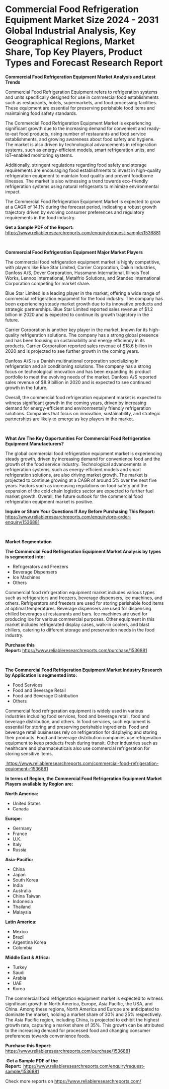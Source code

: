 <p><h1>Commercial Food Refrigeration Equipment Market Size 2024 - 2031 Global Industrial Analysis, Key Geographical Regions, Market Share, Top Key Players, Product Types and Forecast Research Report</h1></p><p><strong>Commercial Food Refrigeration Equipment Market Analysis and Latest Trends</strong></p>
<p><p>Commercial Food Refrigeration Equipment refers to refrigeration systems and units specifically designed for use in commercial food establishments such as restaurants, hotels, supermarkets, and food processing facilities. These equipment are essential for preserving perishable food items and maintaining food safety standards.</p><p>The Commercial Food Refrigeration Equipment Market is experiencing significant growth due to the increasing demand for convenient and ready-to-eat food products, rising number of restaurants and food service establishments, and growing awareness about food safety and hygiene. The market is also driven by technological advancements in refrigeration systems, such as energy-efficient models, smart refrigeration units, and IoT-enabled monitoring systems.</p><p>Additionally, stringent regulations regarding food safety and storage requirements are encouraging food establishments to invest in high-quality refrigeration equipment to maintain food quality and prevent foodborne illnesses. The market is also witnessing a trend towards eco-friendly refrigeration systems using natural refrigerants to minimize environmental impact.</p><p>The Commercial Food Refrigeration Equipment Market is expected to grow at a CAGR of 14.1% during the forecast period, indicating a robust growth trajectory driven by evolving consumer preferences and regulatory requirements in the food industry.</p></p>
<p><strong>Get a Sample PDF of the Report:&nbsp;</strong> <a href="https://www.reliableresearchreports.com/enquiry/request-sample/1536881">https://www.reliableresearchreports.com/enquiry/request-sample/1536881</a></p>
<p>&nbsp;</p>
<p><strong>Commercial Food Refrigeration Equipment Major Market Players</strong></p>
<p><p>The commercial food refrigeration equipment market is highly competitive, with players like Blue Star Limited, Carrier Corporation, Daikin Industries, Danfoss A/S, Dover Corporation, Hussmann International, Illinois Tool Works, Lennox International, Metalfrio Solutions, and Standex International Corporation competing for market share.</p><p>Blue Star Limited is a leading player in the market, offering a wide range of commercial refrigeration equipment for the food industry. The company has been experiencing steady market growth due to its innovative products and strategic partnerships. Blue Star Limited reported sales revenue of $1.2 billion in 2020 and is expected to continue its growth trajectory in the future.</p><p>Carrier Corporation is another key player in the market, known for its high-quality refrigeration solutions. The company has a strong global presence and has been focusing on sustainability and energy efficiency in its products. Carrier Corporation reported sales revenue of $18.6 billion in 2020 and is projected to see further growth in the coming years.</p><p>Danfoss A/S is a Danish multinational corporation specializing in refrigeration and air conditioning solutions. The company has a strong focus on technological innovation and has been expanding its product portfolio to meet the evolving needs of the market. Danfoss A/S reported sales revenue of $8.9 billion in 2020 and is expected to see continued growth in the future.</p><p>Overall, the commercial food refrigeration equipment market is expected to witness significant growth in the coming years, driven by increasing demand for energy-efficient and environmentally friendly refrigeration solutions. Companies that focus on innovation, sustainability, and strategic partnerships are likely to emerge as key players in the market.</p></p>
<p>&nbsp;</p>
<p><strong>What Are The Key Opportunities For Commercial Food Refrigeration Equipment Manufacturers?</strong></p>
<p><p>The global commercial food refrigeration equipment market is experiencing steady growth, driven by increasing demand for convenience food and the growth of the food service industry. Technological advancements in refrigeration systems, such as energy-efficient models and smart refrigeration solutions, are also driving market growth. The market is projected to continue growing at a CAGR of around 5% over the next five years. Factors such as increasing regulations on food safety and the expansion of the cold chain logistics sector are expected to further fuel market growth. Overall, the future outlook for the commercial food refrigeration equipment market is positive.</p></p>
<p><strong>Inquire or Share Your Questions If Any Before Purchasing This Report:</strong> <a href="https://www.reliableresearchreports.com/enquiry/pre-order-enquiry/1536881">https://www.reliableresearchreports.com/enquiry/pre-order-enquiry/1536881</a></p>
<p>&nbsp;</p>
<p><strong>Market Segmentation</strong></p>
<p><strong>The Commercial Food Refrigeration Equipment Market Analysis by types is segmented into:</strong></p>
<p><ul><li>Refrigerators and Freezers</li><li>Beverage Dispensers</li><li>Ice Machines</li><li>Others</li></ul></p>
<p><p>Commercial food refrigeration equipment market includes various types such as refrigerators and freezers, beverage dispensers, ice machines, and others. Refrigerators and freezers are used for storing perishable food items at optimal temperatures. Beverage dispensers are used for dispensing chilled beverages at restaurants and bars. Ice machines are used for producing ice for various commercial purposes. Other equipment in this market includes refrigerated display cases, walk-in coolers, and blast chillers, catering to different storage and preservation needs in the food industry.</p></p>
<p><strong>Purchase this Report:&nbsp;</strong><a href="https://www.reliableresearchreports.com/purchase/1536881">https://www.reliableresearchreports.com/purchase/1536881</a></p>
<p>&nbsp;</p>
<p><strong>The Commercial Food Refrigeration Equipment Market Industry Research by Application is segmented into:</strong></p>
<p><ul><li>Food Services</li><li>Food and Beverage Retail</li><li>Food and Beverage Distribution</li><li>Others</li></ul></p>
<p><p>Commercial food refrigeration equipment is widely used in various industries including food services, food and beverage retail, food and beverage distribution, and others. In food services, such equipment is essential for storing and preserving perishable ingredients. Food and beverage retail businesses rely on refrigeration for displaying and storing their products. Food and beverage distribution companies use refrigeration equipment to keep products fresh during transit. Other industries such as healthcare and pharmaceuticals also use commercial refrigeration for storing sensitive items.</p></p>
<p><a href="https://www.reliableresearchreports.com/commercial-food-refrigeration-equipment-r1536881">&nbsp;https://www.reliableresearchreports.com/commercial-food-refrigeration-equipment-r1536881</a></p>
<p><strong>In terms of Region, the Commercial Food Refrigeration Equipment Market Players available by Region are:</strong></p>
<p>
    <p> <strong> North America: </strong>
        <ul>
            <li>United States</li>
            <li>Canada</li>
        </ul>
        </p> 
    <p> <strong> Europe: </strong>
        <ul>
            <li>Germany</li>
            <li>France</li>
            <li>U.K.</li>
            <li>Italy</li>
            <li>Russia</li>
        </ul>
        </p> 
    <p> <strong> Asia-Pacific: </strong>
        <ul>
            <li>China</li>
            <li>Japan</li>
            <li>South Korea</li>
            <li>India</li>
            <li>Australia</li>
            <li>China Taiwan</li>
            <li>Indonesia</li>
            <li>Thailand</li>
            <li>Malaysia</li>
        </ul>
        </p> 
    <p> <strong> Latin America: </strong>
        <ul>
            <li>Mexico</li>
            <li>Brazil</li>
            <li>Argentina Korea</li>
            <li>Colombia</li>
        </ul>
        </p> 
    <p> <strong> Middle East & Africa: </strong>
        <ul>
            <li>Turkey</li>
            <li>Saudi</li>
            <li>Arabia</li>
            <li>UAE</li>
            <li>Korea</li>
        </ul>
    </p>
    </p>
<p><p>The commercial food refrigeration equipment market is expected to witness significant growth in North America, Europe, Asia Pacific, the USA, and China. Among these regions, North America and Europe are anticipated to dominate the market, holding a market share of 30% and 25% respectively. The Asia Pacific region, including China, is projected to exhibit the highest growth rate, capturing a market share of 35%. This growth can be attributed to the increasing demand for processed food and changing consumer preferences towards convenience foods.</p></p>
<p><strong>Purchase this Report: </strong><a href="https://www.reliableresearchreports.com/purchase/1536881">https://www.reliableresearchreports.com/purchase/1536881</a></p>
<p>&nbsp;<strong>Get a Sample PDF of the Report:&nbsp;&nbsp;</strong><a href="https://www.reliableresearchreports.com/enquiry/request-sample/1536881">https://www.reliableresearchreports.com/enquiry/request-sample/1536881</a></p>
<p><strong></strong></p>
<p>Check more reports on <a href="https://www.reliableresearchreports.com/">https://www.reliableresearchreports.com/</a></p>
